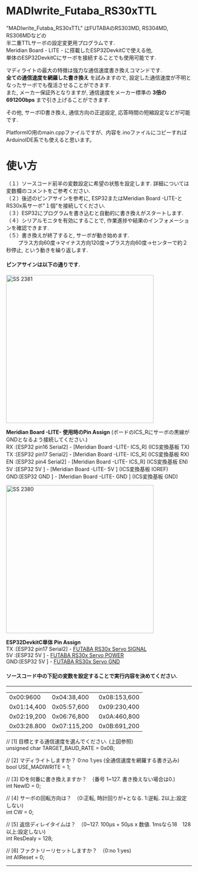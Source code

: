 # MADIwrite_Futaba_RS30xTTL  
  
"MADIwrite_Futaba_RS30xTTL" はFUTABAのRS303MD, RS304MD, RS306MDなどの  
半二重TTLサーボの設定変更用プログラムです.  
Meridian Board - LITE - に搭載したESP32DevkitCで使える他,  
単体のESP32DevkitCにサーボを接続することでも使用可能です.  
  
マディライトの最大の特徴は強力な通信速度書き換えコマンドです.  
**全ての通信速度を網羅した書き換え** を試みますので, 設定した通信速度が不明となったサーボでも復活させることができます.  
また, メーカー保証外となりますが, 通信速度をメーカー標準の **3倍の691200bps** まで引き上げることができます.  
  
その他, サーボID書き換え, 通信方向の正逆設定, 応答時間の短縮設定などが可能です.  
  
PlatformIO用のmain.cppファイルですが、内容を.inoファイルにコピーすればArduinoIDE系でも使えると思います。  
  
  
# 使い方  
（１）ソースコード前半の変数設定に希望の状態を設定します. 詳細については変数欄のコメントをご参考ください.  
（２）後述のピンアサインを参考に, ESP32またはMeridian Board -LITE-とRS30x系サーボ"１個"を接続してください.  
（３）ESP32にプログラムを書き込むと自動的に書き換えがスタートします.  
（４）シリアルモニタを有効にすることで, 作業進捗や結果のインフォメーションを確認できます.  
（５）書き換えが終了すると, サーボが動き始めます.  
 　　 プラス方向60度→マイナス方向120度→プラス方向60度→センターで約２秒停止, という動きを繰り返します.  
  
#### ピンアサインは以下の通りです.  
<img width="400" alt="SS 2381" src="https://user-images.githubusercontent.com/8329123/180610583-7db88a6d-a2e5-4185-b453-799409a147b4.png">  
  
**Meridian Board -LITE- 使用時のPin Assign**  (ボードのICS_Rにサーボの黒線がGNDとなるよう接続してください.)  
  RX :[ESP32 pin16 Serial2] - [Meridian Board -LITE- ICS_R] (ICS変換基板 TX)  
  TX :[ESP32 pin17 Serial2] - [Meridian Board -LITE- ICS_R] (ICS変換基板 RX)  
  EN :[ESP32 pin4  Serial2] - [Meridian Board -LITE- ICS_R] (ICS変換基板 EN)  
  5V :[ESP32 5V           ] - [Meridian Board -LITE- 5V   ] (ICS変換基板 IOREF)  
  GND:[ESP32 GND          ] - [Meridian Board -LITE- GND  ] (ICS変換基板 GND)  
  
  
  
<img width="400" alt="SS 2380" src="https://user-images.githubusercontent.com/8329123/180610578-e3c3789b-d0c0-4d4b-a6f0-79706188a41a.png">  
  
**ESP32DevkitC単体 Pin Assign**  
  TX :[ESP32 pin17 Serial2] - [FUTABA RS30x Servo SIGNAL](WHITE/RED&WING)  
  5V :[ESP32 5V           ] - [FUTABA RS30x Servo POWER ](RED)  
  GND:[ESP32 5V           ] - [FUTABA RS30x Servo GND   ](BLACK) 
  
  
#### ソースコード中の下記の変数を設定することで実行内容を決めてください.  
------------  
  
| | | |
|-------------|-------------|-------------|
|0x00:9600|0x04:38,400|0x08:153,600 |
|0x01:14,400 |0x05:57,600|0x09:230,400|
|0x02:19,200|0x06:76,800|0x0A:460,800|
|0x03:28.800|0x07:115,200 |0x0B:691,200|
  
// [1] 目標とする通信速度を選んでください. (上図参照)  
unsigned char TARGET_BAUD_RATE = 0x0B;  
  
// [2] マディライトしますか？ 0:no 1:yes (全通信速度を網羅する書き込み)  
bool USE_MADIWRITE = 1;  
  
// [3] IDを何番に書き換えますか？　（番号 1~127. 書き換えない場合は0.)  
int NewID = 0;  
  
// [4] サーボの回転方向は？　（0:正転, 時計回りが+となる. 1:逆転. 2以上:設定しない)  
int CW = 0;  
  
// [5] 返信ディレイタイムは？　（0~127. 100μs + 50μs x 数値. 1msなら18　128以上:設定しない)  
int ResDealy = 128;  
  
// [6] ファクトリーリセットしますか？　（0:no 1:yes)  
int AllReset = 0;  
  
------------  
  
